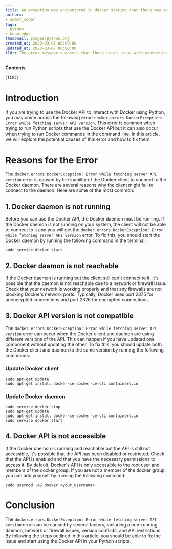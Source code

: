 ```yaml
---
title: An exception was encountered in docker stating that there was an error in retrieving the server's API version
authors:
- smart_coder
tags:
- python
- knowledge
thumbnail: images/python.png
created_at: 2023-03-07 00:00:00
updated_at: 2023-03-07 00:00:00
tldr: The error message suggests that there is an issue with connecting to the Docker API to retrieve its version in a Python script.
---
```


**Contents**

[TOC]

# Introduction
If you are trying to use the Docker API to interact with Docker using Python, you may come across the following error: `docker.errors.DockerException: Error while fetching server API version`. This error is common when trying to run Python scripts that use the Docker API but it can also occur when trying to run Docker commands in the command line. In this article, we will explore the potential causes of this error and how to fix them.

# Reasons for the Error
The `docker.errors.DockerException: Error while fetching server API version` error is caused by the inability of the Docker client to connect to the Docker daemon. There are several reasons why the client might fail to connect to the daemon. Here are some of the most common:

## 1. Docker daemon is not running
Before you can use the Docker API, the Docker daemon must be running. If the Docker daemon is not running on your system, the client will not be able to connect to it and you will get the `docker.errors.DockerException: Error while fetching server API version` error. To fix this, you should start the Docker daemon by running the following command in the terminal:

```
sudo service docker start
```

## 2. Docker daemon is not reachable
If the Docker daemon is running but the client still can't connect to it, it's possible that the daemon is not reachable due to a network or firewall issue. Check that your network is working properly and that any firewalls are not blocking Docker's network ports. Typically, Docker uses port 2375 for unencrypted connections and port 2376 for encrypted connections.

## 3. Docker API version is not compatible
The `docker.errors.DockerException: Error while fetching server API version` error can occur when the Docker client and daemon are using different versions of the API. This can happen if you have updated one component without updating the other. To fix this, you should update both the Docker client and daemon to the same version by running the following commands:

### Update Docker client
```
sudo apt-get update
sudo apt-get install docker-ce docker-ce-cli containerd.io
```

### Update Docker daemon
```
sudo service docker stop
sudo apt-get update
sudo apt-get install docker-ce docker-ce-cli containerd.io
sudo service docker start
```

## 4. Docker API is not accessible
If the Docker daemon is running and reachable but the API is still not accessible, it's possible that the API has been disabled or restricted. Check that the API is enabled and that you have the necessary permissions to access it. By default, Docker's API is only accessible to the root user and members of the docker group. If you are not a member of the docker group, you can add yourself by running the following command:

```
sudo usermod -aG docker <your_username>
```

# Conclusion
The `docker.errors.DockerException: Error while fetching server API version` error can be caused by several factors, including a non-running daemon, network or firewall issues, version conflicts, and API restrictions. By following the steps outlined in this article, you should be able to fix the issue and start using the Docker API in your Python scripts.
